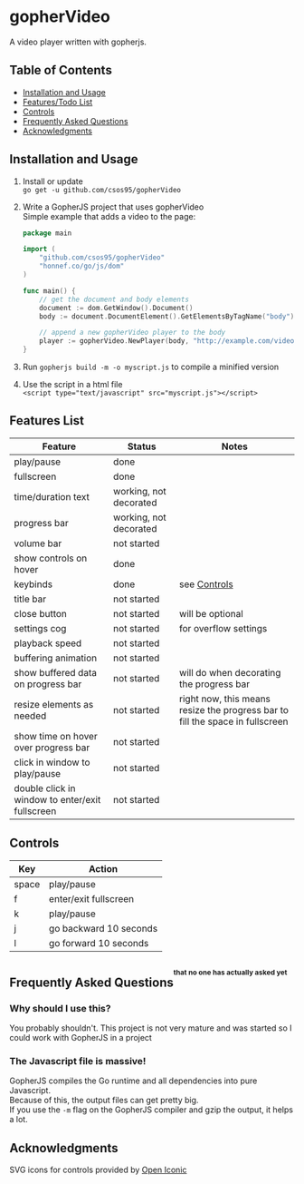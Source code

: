 # gopherVideo
A video player written with gopherjs.

## Table of Contents

  - [Installation and Usage](#installation-and-usage)
  - [Features/Todo List](#features-list)
  - [Controls](#controls)
  - [Frequently Asked Questions](#Frequently-Asked-Questions<sup><sup><sup>that-no-one-has-actually-asked-yet</sup></sup></sup>)
  - [Acknowledgments](#acknowledgments)

## Installation and Usage

1. Install or update  
	`go get -u github.com/csos95/gopherVideo`

2. Write a GopherJS project that uses gopherVideo  
	Simple example that adds a video to the page:
	```Go
	package main

	import (
		"github.com/csos95/gopherVideo"
		"honnef.co/go/js/dom"
	)

	func main() {
		// get the document and body elements
		document := dom.GetWindow().Document()
		body := document.DocumentElement().GetElementsByTagName("body")[0].(*dom.HTMLBodyElement)

		// append a new gopherVideo player to the body
		player := gopherVideo.NewPlayer(body, "http://example.com/video.mp4")
	}
	```
3. Run `gopherjs build -m -o myscript.js` to compile a minified version
4. Use the script in a html file  
	`<script type="text/javascript" src="myscript.js"></script>`
  

## Features List

| Feature | Status | Notes |
|-|-|-|
| play/pause | done |
| fullscreen | done |
| time/duration text | working, not decorated |
| progress bar | working, not decorated |
| volume bar | not started |
| show controls on hover | done |
| keybinds | done | see [Controls](#controls) |
| title bar | not started |
| close button | not started | will be optional |
| settings cog | not started | for overflow settings |
| playback speed | not started |
| buffering animation | not started |
| show buffered data on progress bar | not started | will do when decorating the progress bar |
| resize elements as needed | not started | right now, this means resize the progress bar to fill the space in fullscreen |
| show time on hover over progress bar | not started |
| click in window to play/pause | not started |
| double click in window to enter/exit fullscreen | not started |

## Controls
| Key | Action |
|-|-|
| space | play/pause |
| f | enter/exit fullscreen |
| k | play/pause |
| j | go backward 10 seconds |
| l | go forward 10 seconds |

## Frequently Asked Questions<sup><sup><sup>that no one has actually asked yet</sup></sup></sup>

### Why should I use this?

You probably shouldn't. This project is not very mature and was started so I could work with GopherJS in a project

### The Javascript file is massive!

GopherJS compiles the Go runtime and all dependencies into pure Javascript.  
Because of this, the output files can get pretty big.  
If you use the `-m` flag on the GopherJS compiler and gzip the output, it helps a lot.

## Acknowledgments

SVG icons for controls provided by [Open Iconic](www.useiconic.com/open)

